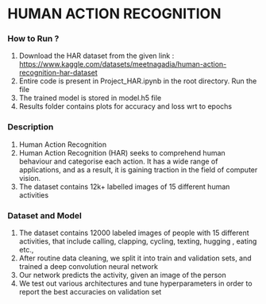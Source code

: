 # HUMAN ACTION RECOGNITION

### How to Run ?
1. Download the HAR dataset from the given link : https://www.kaggle.com/datasets/meetnagadia/human-action-recognition-har-dataset
2. Entire code is present in Project_HAR.ipynb in the root directory. Run the file
3. The trained model is stored in model.h5 file
4. Results folder contains plots for accuracy and loss wrt to epochs

### Description
1. Human Action Recognition
2. Human Action Recognition (HAR) seeks to comprehend human behaviour and categorise each action. It has a wide range of applications, and as a result, it is gaining traction in the field of computer vision. 
3. The dataset contains 12k+ labelled images of 15 different human activities

### Dataset and Model
1. The dataset contains 12000 labeled images of people with 15 different activities, that include calling, clapping, cycling, texting, hugging , eating etc.,
2. After routine data cleaning, we split it into train and validation sets, and trained a deep convolution neural network
3. Our network predicts the activity, given an image of the person
4. We test out various architectures and tune hyperparameters in order to report the best accuracies on validation set